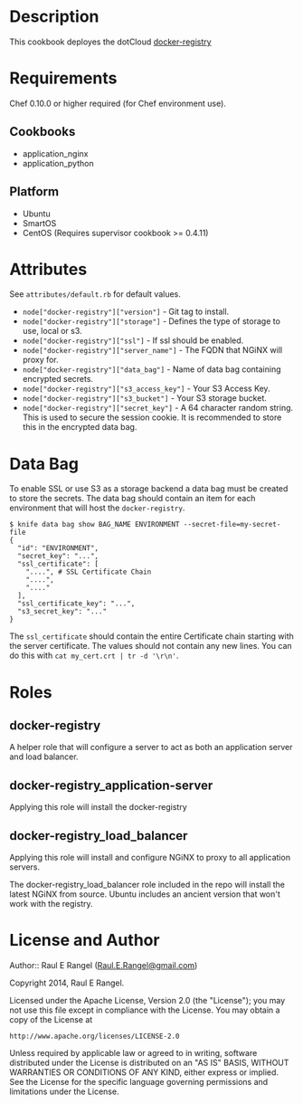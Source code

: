 Description
===========

This cookbook deployes the dotCloud [docker-registry](https://github.com/dotcloud/docker-registry)

Requirements
============

Chef 0.10.0 or higher required (for Chef environment use).

Cookbooks
---------

* application_nginx
* application_python

Platform
--------

* Ubuntu
* SmartOS
* CentOS (Requires supervisor cookbook >= 0.4.11)

Attributes
==========

See `attributes/default.rb` for default values.

* `node["docker-registry"]["version"]` - Git tag to install.
* `node["docker-registry"]["storage"]` - Defines the type of storage to use, local or s3.
* `node["docker-registry"]["ssl"]` - If ssl should be enabled.
* `node["docker-registry"]["server_name"]` - The FQDN that NGiNX will proxy for.
* `node["docker-registry"]["data_bag"]` - Name of data bag containing encrypted secrets.
* `node["docker-registry"]["s3_access_key"]` - Your S3 Access Key.
* `node["docker-registry"]["s3_bucket"]` - Your S3 storage bucket.
* `node["docker-registry"]["secret_key"]` - A 64 character random string. This is used to secure the session cookie. It is recommended to store this in the encrypted data bag.

Data Bag
==========

To enable SSL or use S3 as a storage backend a data bag must be created to store the secrets. The data bag should contain an item for each environment that will host the `docker-registry`.

    $ knife data bag show BAG_NAME ENVIRONMENT --secret-file=my-secret-file
    {
      "id": "ENVIRONMENT",
      "secret_key": "...",
      "ssl_certificate": [
        "....", # SSL Certificate Chain
        "....",
        "...."
      ],
      "ssl_certificate_key": "...",
      "s3_secret_key": "..."
    }

The `ssl_certificate` should contain the entire Certificate chain starting with the server certificate. The values should not contain any new lines. You can do this with `cat my_cert.crt | tr -d '\r\n'`.

Roles
=====

docker-registry
---------------

A helper role that will configure a server to act as both an application server and load balancer.


docker-registry_application-server
----------------------------------

Applying this role will install the docker-registry


docker-registry_load_balancer
-----------------------------

Applying this role will install and configure NGiNX to proxy to all application servers.

The docker-registry_load_balancer role included in the repo will install the latest NGiNX from source. Ubuntu includes an ancient version that won't work with the registry.


License and Author
==================

Author:: Raul E Rangel (<Raul.E.Rangel@gmail.com>)

Copyright 2014, Raul E Rangel.

Licensed under the Apache License, Version 2.0 (the "License");
you may not use this file except in compliance with the License.
You may obtain a copy of the License at

    http://www.apache.org/licenses/LICENSE-2.0

Unless required by applicable law or agreed to in writing, software
distributed under the License is distributed on an "AS IS" BASIS,
WITHOUT WARRANTIES OR CONDITIONS OF ANY KIND, either express or implied.
See the License for the specific language governing permissions and
limitations under the License.
